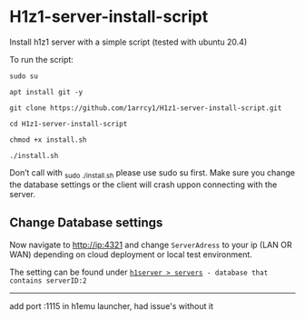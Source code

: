 <h1 dir="auto">H1z1-server-install-script</h1><p dir="auto">Install h1z1 server with a simple script (tested with ubuntu 20.4)</p><p dir="auto">To run the script:</p><p dir="auto"><code>sudo su</code></p><p dir="auto"><code>apt install git -y</code></p><p dir="auto"><code>git clone https://github.com/1arrcy1/H1z1-server-install-script.git</code> </p><p dir="auto"><code>cd H1z1-server-install-script</code> </p><p dir="auto"><code>chmod +x install.sh</code> </p><p dir="auto"><code>./install.sh</code></p><p dir="auto">Don’t call with <sub>sudo ./install.sh</sub> please use sudo su first. Make sure you change the database settings or the client will crash uppon connecting with the server.</p><p dir="auto"></p><h2>Change Database settings</h2><p dir="auto">Now navigate to <a href="http://ip:4321">http://ip:4321</a> and change <code>ServerAdress</code> to your ip (LAN OR WAN) depending on cloud deployment or local test environment. </p><p dir="auto">The setting can be found under <code><u>h1server &gt; servers</u> - database that contains serverID:2</code></p><hr><p>add port :1115 in h1emu launcher, had issue's without it</p>
